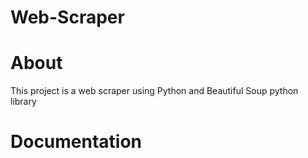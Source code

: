 # Web-Scraper

# About
This project is a web scraper using Python and Beautiful Soup python library

# Documentation
